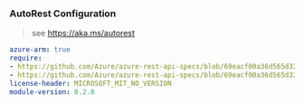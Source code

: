 ### AutoRest Configuration

> see https://aka.ms/autorest

``` yaml
azure-arm: true
require:
- https://github.com/Azure/azure-rest-api-specs/blob/69eacf00a36d565d3220d5dd6f4a5293664f1ae9/specification/cognitiveservices/resource-manager/readme.md
- https://github.com/Azure/azure-rest-api-specs/blob/69eacf00a36d565d3220d5dd6f4a5293664f1ae9/specification/cognitiveservices/resource-manager/readme.go.md
license-header: MICROSOFT_MIT_NO_VERSION
module-version: 0.2.0
```
